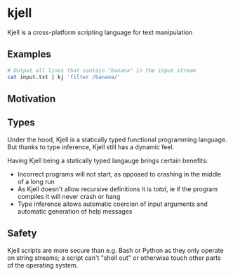 # kjell
Kjell is a cross-platform scripting language for text manipulation

## Examples

```sh
# Output all lines that contain "banana" in the input stream
cat input.txt | kj 'filter /banana/' 
```

## Motivation

## Types

Under the hood, Kjell is a statically typed functional programming language. But thanks to type inference, Kjell still has a dynamic feel.


Having Kjell being a statically typed langauge brings certain benefits:

 - Incorrect programs will not start, as opposed to crashing in the middle of a long run
 - As Kjell doesn't allow recursive definitions it is *total*, ie if the program compiles it will never crash or hang
 - Type inference allows automatic coercion of input arguments and automatic generation of help messages 

## Safety

Kjell scripts are more secure than e.g. Bash or Python as they only operate on string streams; a script can't "shell out" or otherwise touch other parts of the operating system.
